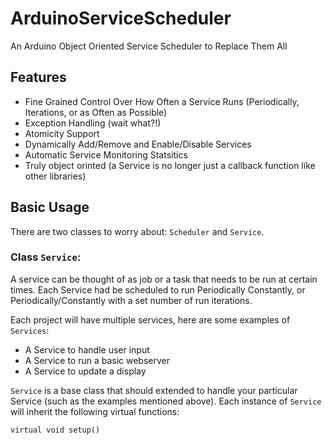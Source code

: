 # ArduinoServiceScheduler
An Arduino Object Oriented Service Scheduler to Replace Them All

## Features
- Fine Grained Control Over How Often a Service Runs (Periodically, Iterations, or as Often as Possible)
- Exception Handling (wait what?!)
- Atomicity Support
- Dynamically Add/Remove and Enable/Disable Services
- Automatic Service Monitoring Statsitics
- Truly object orinted (a Service is no longer just a callback function like other libraries)

## Basic Usage
There are two classes to worry about: `Scheduler` and `Service`.

### Class `Service`:
A service can be thought of as job or a task that needs to be run at certain times. Each Service had be scheduled to run Periodically
Constantly, or Periodically/Constantly with a set number of run iterations.

Each project will have multiple services, here are some examples of `Services`:
  - A Service to handle user input
  - A Service to run a basic webserver
  - A Service to update a display
  
`Service` is a base class that should extended to handle your particular Service (such as the examples mentioned above). Each instance of 
`Service` will inherit the following virtual functions:
```
virtual void setup()
```
